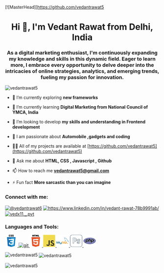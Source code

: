 [![MasterHead]<My GitHub Profile>]<https://github.com/vedantrawat5>

<h1 align="center">Hi 👋, I'm Vedant Rawat from Delhi, India</h1>
<h3 align="center">As a digital marketing enthusiast, I'm continuously expanding my knowledge and skills in this dynamic field. Eager to learn more, I embrace every opportunity to delve deeper into the intricacies of online strategies, analytics, and emerging trends, fueling my passion for innovation.</h3>

<p align="left"> <img src="https://komarev.com/ghpvc/?username=vedantrawat5&label=Profile%20views&color=0e75b6&style=flat" alt="vedantrawat5" /> </p>


- 🔭 I’m currently exploring **new frameworks**

- 🌱 I’m currently learning **Digital Marketing from National Council of YMCA, India**

- 👯 I’m looking to develop **my skills and understanding in Frontend development**

- 💭 I am passionate about **Automobile ,gadgets and coding**

- 👨‍💻 All of my projects are available at [https://github.com/vedantrawat5](https://github.com/vedantrawat5)

- 💬 Ask me about **HTML, CSS , Javascript , Github**

- 📫 How to reach me **vedantrawat5@gmail.com**

- ⚡ Fun fact **More sarcastic than you can imagine**

<h3 align="left">Connect with me:</h3>
<p align="left">
<a href="https://twitter.com/@vedantrawat6" target="blank"><img align="center" src="https://raw.githubusercontent.com/rahuldkjain/github-profile-readme-generator/master/src/images/icons/Social/twitter.svg" alt="@vedantrawat6" height="30" width="40" /></a>
<a href="https://linkedin.com/in/https://www.linkedin.com/in/vedant-rawat-78b9991ab/" target="blank"><img align="center" src="https://raw.githubusercontent.com/rahuldkjain/github-profile-readme-generator/master/src/images/icons/Social/linked-in-alt.svg" alt="https://www.linkedin.com/in/vedant-rawat-78b9991ab/" height="30" width="40" /></a>
<a href="https://instagram.com/vedx11._.pvt" target="blank"><img align="center" src="https://raw.githubusercontent.com/rahuldkjain/github-profile-readme-generator/master/src/images/icons/Social/instagram.svg" alt="vedx11._.pvt" height="30" width="40" /></a>
</p>

<h3 align="left">Languages and Tools:</h3>
<p align="left"> <a href="https://www.w3schools.com/cpp/" target="_blank" rel="noreferrer"> </a> <a href="https://www.w3schools.com/css/" target="_blank" rel="noreferrer"> <img src="https://raw.githubusercontent.com/devicons/devicon/master/icons/css3/css3-original-wordmark.svg" alt="css3" width="40" height="40"/> </a> <a href="https://git-scm.com/" target="_blank" rel="noreferrer"> <img src="https://www.vectorlogo.zone/logos/git-scm/git-scm-icon.svg" alt="git" width="40" height="40"/> </a> <a href="https://www.w3.org/html/" target="_blank" rel="noreferrer"> <img src="https://raw.githubusercontent.com/devicons/devicon/master/icons/html5/html5-original-wordmark.svg" alt="html5" width="40" height="40"/> </a> <a href="https://developer.mozilla.org/en-US/docs/Web/JavaScript" target="_blank" rel="noreferrer"> <img src="https://raw.githubusercontent.com/devicons/devicon/master/icons/javascript/javascript-original.svg" alt="javascript" width="40" height="40"/> </a> <a href="https://www.mysql.com/" target="_blank" rel="noreferrer"> <img src="https://raw.githubusercontent.com/devicons/devicon/master/icons/mysql/mysql-original-wordmark.svg" alt="mysql" width="40" height="40"/> </a> <a href="https://www.photoshop.com/en" target="_blank" rel="noreferrer"> <img src="https://raw.githubusercontent.com/devicons/devicon/master/icons/photoshop/photoshop-line.svg" alt="photoshop" width="40" height="40"/> </a> <a href="https://www.php.net" target="_blank" rel="noreferrer"> <img src="https://raw.githubusercontent.com/devicons/devicon/master/icons/php/php-original.svg" alt="php" width="40" height="40"/> </a> </p>

<p><img align="left" src="https://github-readme-stats.vercel.app/api/top-langs?username=vedantrawat5&show_icons=true&locale=en&layout=compact" alt="vedantrawat5" /></p>

<p>&nbsp;<img align="center" src="https://github-readme-stats.vercel.app/api?username=vedantrawat5&show_icons=true&locale=en" alt="vedantrawat5" /></p>

<p><img align="center" src="https://github-readme-streak-stats.herokuapp.com/?user=vedantrawat5&" alt="vedantrawat5" /></p>
